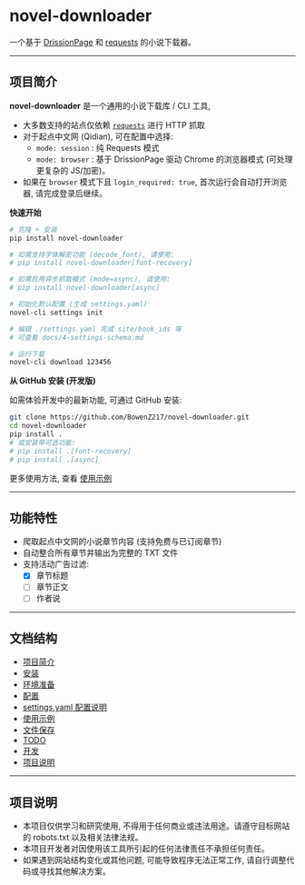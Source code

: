 # novel-downloader

一个基于 [DrissionPage](https://www.drissionpage.cn) 和 [requests](https://github.com/psf/requests) 的小说下载器。

---

## 项目简介

**novel-downloader** 是一个通用的小说下载库 / CLI 工具,
- 大多数支持的站点仅依赖 [`requests`](https://github.com/psf/requests) 进行 HTTP 抓取
- 对于起点中文网 (Qidian), 可在配置中选择:
  - `mode: session` : 纯 Requests 模式
  - `mode: browser`  : 基于 DrissionPage 驱动 Chrome 的浏览器模式 (可处理更复杂的 JS/加密)。
- 如果在 `browser` 模式下且 `login_required: true`, 首次运行会自动打开浏览器, 请完成登录后继续。

**快速开始**

```bash
# 克隆 + 安装
pip install novel-downloader

# 如需支持字体解密功能 (decode_font), 请使用:
# pip install novel-downloader[font-recovery]

# 如需启用异步抓取模式 (mode=async), 请使用:
# pip install novel-downloader[async]

# 初始化默认配置 (生成 settings.yaml)
novel-cli settings init

# 编辑 ./settings.yaml 完成 site/book_ids 等
# 可查看 docs/4-settings-schema.md

# 运行下载
novel-cli download 123456
```

**从 GitHub 安装 (开发版)**

如需体验开发中的最新功能, 可通过 GitHub 安装:

```bash
git clone https://github.com/BowenZ217/novel-downloader.git
cd novel-downloader
pip install .
# 或安装带可选功能:
# pip install .[font-recovery]
# pip install .[async]
```

更多使用方法, 查看 [使用示例](docs/5-usage-examples.md)

---

## 功能特性

- 爬取起点中文网的小说章节内容 (支持免费与已订阅章节)
- 自动整合所有章节并输出为完整的 TXT 文件
- 支持活动广告过滤:
  - [x] 章节标题
  - [ ] 章节正文
  - [ ] 作者说

---

## 文档结构

- [项目简介](#项目简介)
- [安装](docs/1-installation.md)
- [环境准备](docs/2-environment-setup.md)
- [配置](docs/3-configuration.md)
- [settings.yaml 配置说明](docs/4-settings-schema.md)
- [使用示例](docs/5-usage-examples.md)
- [文件保存](docs/file-saving.md)
- [TODO](docs/todo.md)
- [开发](docs/develop.md)
- [项目说明](#项目说明)

---

## 项目说明

- 本项目仅供学习和研究使用, 不得用于任何商业或违法用途。请遵守目标网站的 robots.txt 以及相关法律法规。
- 本项目开发者对因使用该工具所引起的任何法律责任不承担任何责任。
- 如果遇到网站结构变化或其他问题, 可能导致程序无法正常工作, 请自行调整代码或寻找其他解决方案。

